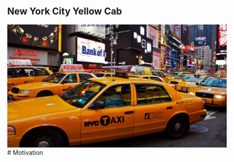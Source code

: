 ## New York City Yellow Cab
<img alt="Yellow cab picture" src="images/NYC-Taxi-Cab.jpg" width='1000'>
# Motivation
